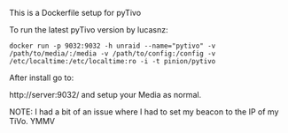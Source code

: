 This is a Dockerfile setup for pyTivo

To run the latest pyTivo version by lucasnz:

```
docker run -p 9032:9032 -h unraid --name="pytivo" -v /path/to/media/:/media -v /path/to/config:/config -v /etc/localtime:/etc/localtime:ro -i -t pinion/pytivo

```

After install go to:

http://server:9032/ and setup your Media as normal. 

NOTE: I had a bit of an issue where I had to set my beacon to the IP of my TiVo. YMMV
